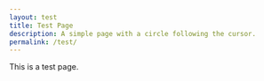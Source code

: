```yaml
---
layout: test
title: Test Page
description: A simple page with a circle following the cursor.
permalink: /test/
---
```


This is a test page.